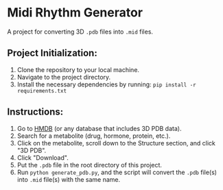 # Midi Rhythm Generator

A project for converting 3D `.pdb` files into `.mid` files.

## Project Initialization:

1. Clone the repository to your local machine.
2. Navigate to the project directory.
3. Install the necessary dependencies by running:
   `pip install -r requirements.txt`

## Instructions:

1. Go to [HMDB](https://hmdb.ca/) (or any database that includes 3D PDB data).
2. Search for a metabolite (drug, hormone, protein, etc.).
3. Click on the metabolite, scroll down to the Structure section, and click "3D PDB".
4. Click "Download".
5. Put the `.pdb` file in the root directory of this project.
6. Run `python generate_pdb.py`, and the script will convert the `.pdb` file(s) into `.mid` file(s) with the same name.
